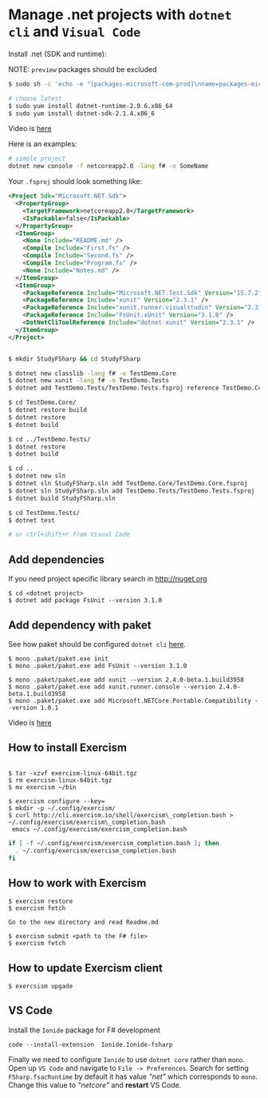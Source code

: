 # Manage .net projects with ```dotnet cli``` and ```Visual Code```

Install .net (SDK and runtime):

NOTE: ```preview``` packages should be excluded

```bash
$ sudo sh -c 'echo -e "[packages-microsoft-com-prod]\nname=packages-microsoft-com-prod \nbaseurl=https://packages.microsoft.com/yumrepos/microsoft-rhel7.3-prod\nenabled=1\ngpgcheck=1\ngpgkey=https://packages.microsoft.com/keys/microsoft.asc\nexclude=*preview*" > /etc/yum.repos.d/dotnetdev.repo'

# choose latest
$ sudo yum install dotnet-runtime-2.0.6.x86_64
$ sudo yum install dotnet-sdk-2.1.4.x86_6
```

Video is [here](https://www.youtube.com/watch?v=Ar20aMQxR7I)

Here is an examples:

```bash
# simple project
dotnet new console -f netcoreapp2.0 -lang f# -o SomeName
```
Your `.fsproj` should look something like:

```xml
<Project Sdk="Microsoft.NET.Sdk">
  <PropertyGroup>
    <TargetFramework>netcoreapp2.0</TargetFramework>
    <IsPackable>false</IsPackable>
  </PropertyGroup>
  <ItemGroup>
    <None Include="README.md" />
    <Compile Include="First.fs" />
    <Compile Include="Second.fs" />
    <Compile Include="Program.fs" />
    <None Include="Notes.md" />
  </ItemGroup>
  <ItemGroup>
    <PackageReference Include="Microsoft.NET.Test.Sdk" Version="15.7.2" />
    <PackageReference Include="xunit" Version="2.3.1" />
    <PackageReference Include="xunit.runner.visualstudio" Version="2.3.1" />
    <PackageReference Include="FsUnit.xUnit" Version="3.1.0" />
    <DotNetCliToolReference Include="dotnet-xunit" Version="2.3.1" />
  </ItemGroup>
</Project>
```

```bash

$ mkdir StudyFSharp && cd StudyFSharp

$ dotnet new classlib -lang f# -o TestDemo.Core
$ dotnet new xunit -lang f# -o TestDemo.Tests
$ dotnet add TestDemo.Tests/TestDemo.Tests.fsproj reference TestDemo.Core/TestDemo.Core.fsproj

$ cd TestDemo.Core/
$ dotnet restore build
$ dotnet restore
$ dotnet build

$ cd ../TestDemo.Tests/
$ dotnet restore
$ dotnet build

$ cd ..
$ dotnet new sln
$ dotnet sln StudyFSharp.sln add TestDemo.Core/TestDemo.Core.fsproj
$ dotnet sln StudyFSharp.sln add TestDemo.Tests/TestDemo.Tests.fsproj
$ dotnet build StudyFSharp.sln
```

```bash
$ cd TestDemo.Tests/
$ dotnet test

# or ctrl+shift+r from Visual Code
```

## Add dependencies

If you need project specific library search in http://nuget.org

```plain
$ cd <dotnet project>
$ dotnet add package FsUnit --version 3.1.0
```

## Add dependency with paket

See how paket should be configured ```dotnet cli``` [here](https://fsprojects.github.io/Paket/paket-and-dotnet-cli.html).

```plain
$ mono .paket/paket.exe init
$ mono .paket/paket.exe add FsUnit --version 3.1.0

$ mono .paket/paket.exe add xunit --version 2.4.0-beta.1.build3958
$ mono .paket/paket.exe add xunit.runner.console --version 2.4.0-beta.1.build3958
$ mono .paket/paket.exe add Microsoft.NETCore.Portable.Compatibility --version 1.0.1
```

Video is [here](https://www.youtube.com/watch?v=6ga1nu0BgCs)

## How to install Exercism

```plain

$ tar -xzvf exercism-linux-64bit.tgz
$ rm exercism-linux-64bit.tgz
$ mv exercism ~/bin

$ exercism configure --key=
$ mkdir -p ~/.config/exercism/
$ curl http://cli.exercism.io/shell/exercism\_completion.bash > ~/.config/exercism/exercism\_completion.bash
 emacs ~/.config/exercism/exercism_completion.bash
```

```bash
if [ -f ~/.config/exercism/exercism_completion.bash ]; then
  . ~/.config/exercism/exercism_completion.bash
fi
```

## How to work with Exercism

```plain
$ exercism restore
$ exercism fetch

Go to the new directory and read Readme.md

$ exercism submit <path to the F# file>
$ exercism fetch
```

## How to update Exercism client

```plain
$ exercsism upgade
```

## VS Code

Install the `Ionide` package for F# development
```
code --install-extension  Ionide.Ionide-fsharp
```

Finally we need to configure `Ionide` to use `dotnet core` rather than `mono`.
Open up `VS Code` and navigate to `File -> Preferences`. Search for setting
`FSharp.fsacRuntime` by default it has value _"net"_ which corresponds to `mono`.
Change this value to _"netcore"_ and **restart** VS Code.
